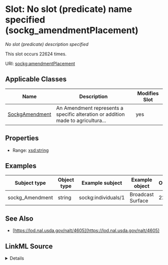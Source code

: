 

# Slot: No slot (predicate) name specified (sockg_amendmentPlacement)


_No slot (predicate) description specified_






This slot occurs 22624 times.


URI: [sockg:amendmentPlacement](https://idir.uta.edu/sockg-ontology/docs/amendmentPlacement)



<!-- no inheritance hierarchy -->





## Applicable Classes

| Name | Description | Modifies Slot |
| --- | --- | --- |
| [SockgAmendment](../classes/SockgAmendment.md) | An Amendment represents a specific alteration or addition made to agricultura... |  yes  |







## Properties

* Range: [xsd:string](http://www.w3.org/2001/XMLSchema#string)






## Examples

| Subject type | Object type | Example subject | Example object | Occurrences |
| --- | --- | --- | --- | --- |
| sockg_Amendment | string | sockg:individuals/1 | Broadcast Surface | 22624 |


## See Also

* [https://lod.nal.usda.gov/nalt/4605](https://lod.nal.usda.gov/nalt/4605)



## LinkML Source

<details>

```yaml
name: sockg_amendmentPlacement
annotations:
  count:
    tag: count
    value: 22624
description: No slot (predicate) description specified
title: No slot (predicate) name specified
examples:
- object:
    example_object: Broadcast Surface
    example_object_type: string
    example_predicate: sockg:amendmentPlacement
    example_subject: sockg:individuals/1
    example_subject_type: sockg_Amendment
from_schema: soc-kg
see_also:
- https://lod.nal.usda.gov/nalt/4605
rank: 1000
domain: sockg_Amendment
slot_uri: sockg:amendmentPlacement
alias: sockg_amendmentPlacement
domain_of:
- sockg_Amendment
range: string

```
</details>
